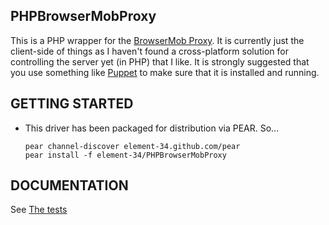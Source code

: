 ## PHPBrowserMobProxy

This is a PHP wrapper for the [BrowserMob Proxy](https://github.com/lightbody/browsermob-proxy). It is currently just the client-side of things as I haven't found a cross-platform solution for controlling the server yet (in PHP) that I like. It is strongly suggested that you use something like [Puppet](http://puppetlabs.com/) to make sure that it is installed and running.

##  GETTING STARTED

*   This driver has been packaged for distribution via PEAR. So...

        pear channel-discover element-34.github.com/pear
        pear install -f element-34/PHPBrowserMobProxy

##  DOCUMENTATION

See [The tests](https://github.com/Element-34/PHPBrowserMobProxy/blob/master/Tests/ClientTest.php)

